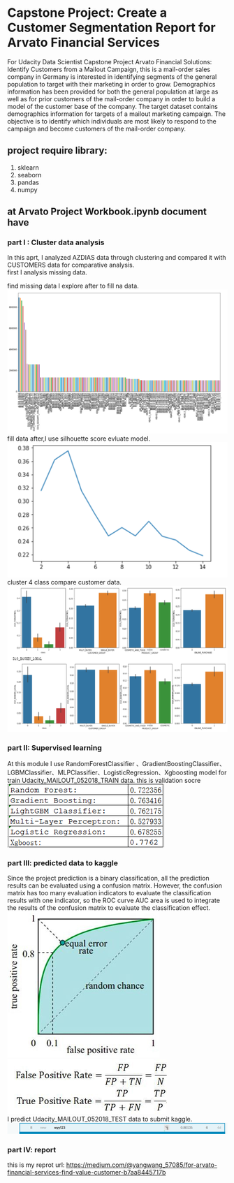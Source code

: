 #  Capstone Project: Create a Customer Segmentation Report for Arvato Financial Services

  For Udacity Data Scientist Capstone Project Arvato Financial Solutions: Identify Customers from a Mailout Campaign, this is a mail-order sales company in Germany is interested in identifying segments of the general population to target with their marketing in order to grow. Demographics information has been provided for both the general population at large as well as for prior customers of the mail-order company in order to build a model of the customer base of the company. The target dataset contains demographics information for targets of a mailout marketing campaign. The objective is to identify which individuals are most likely to respond to the campaign and become customers of the mail-order company. <br>
## project require library:
1. sklearn  <br>
2. seaborn  <br>
3. pandas   <br>
4. numpy    <br>

## at Arvato Project Workbook.ipynb document have <br>
### part I : Cluster data analysis
In this aprt, I analyzed AZDIAS data through clustering and compared it with CUSTOMERS data for comparative analysis. <br>
first I analysis missing data.<br>

find missing data I explore after to fill na data.<br>
 ![avatar](/Image/missing_data.png)<br>
fill data after,I use silhouette score evluate model.<br>
![avatar](/Image/silhouette_score.png)<br>
cluster 4 class compare customer data.<br>
![avatar](/Image/data_comparte.png)

### part II: Supervised learning
At this module I use RandomForestClassifier 、GradientBoostingClassifier、
LGBMClassifier、MLPClassifier、LogisticRegression、Xgboosting model for train Udacity_MAILOUT_052018_TRAIN data. this is validation socre <br>
![avatar](/Image/model_compare.png)
### part III: predicted data to kaggle
Since the project prediction is a binary classification, all the prediction results can be evaluated using a confusion matrix.
However, the confusion matrix has too many evaluation indicators to evaluate the classification results with one indicator, so the ROC curve AUC area is used to integrate the results of the confusion matrix to evaluate the classification effect.<br>
![avatar](/Image/roc_auc.jpeg)  ![avatar](/Image/formula.jpeg) <br>
I predict Udacity_MAILOUT_052018_TEST data to submit kaggle.<br>
![avatar](/Image/kaggle_score.png)
### part IV: report
this is my reprot url: https://medium.com/@yangwang_57085/for-arvato-financial-services-find-value-customer-b7aa8445717b
